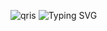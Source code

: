 ![qris](https://github.com/user-attachments/assets/1d47cc4b-d1ba-4603-b09c-2debc2397537)
<img
        src="https://readme-typing-svg.herokuapp.com?font=ShadowsIntoLightsize=50&duration=5500&color=f70787&background=FF673200&center=true&vCenter=true&lines=SCAN+QRIS+UNTUK+MEMBAYAR;JANGAN+LUPA+BUKT+TRANSFER+NYA+YAA🤩"
            alt="Typing SVG"
        />
    </a>
</p>
</div>
